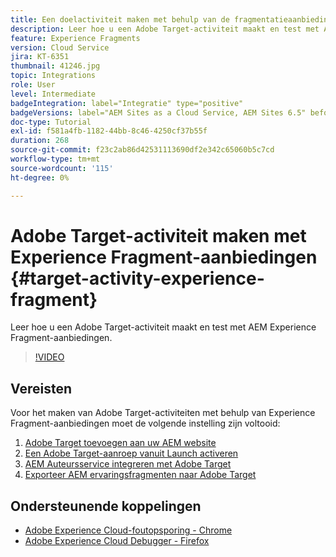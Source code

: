 ```yaml
---
title: Een doelactiviteit maken met behulp van de fragmentatieaanbiedingen van de ervaring
description: Leer hoe u een Adobe Target-activiteit maakt en test met AEM Experience Fragment-aanbiedingen.
feature: Experience Fragments
version: Cloud Service
jira: KT-6351
thumbnail: 41246.jpg
topic: Integrations
role: User
level: Intermediate
badgeIntegration: label="Integratie" type="positive"
badgeVersions: label="AEM Sites as a Cloud Service, AEM Sites 6.5" before-title="false"
doc-type: Tutorial
exl-id: f581a4fb-1182-44bb-8c46-4250cf37b55f
duration: 268
source-git-commit: f23c2ab86d42531113690df2e342c65060b5c7cd
workflow-type: tm+mt
source-wordcount: '115'
ht-degree: 0%

---
```


# Adobe Target-activiteit maken met Experience Fragment-aanbiedingen {#target-activity-experience-fragment}

Leer hoe u een Adobe Target-activiteit maakt en test met AEM Experience Fragment-aanbiedingen.

>[!VIDEO](https://video.tv.adobe.com/v/41246?quality=12&learn=on)

## Vereisten

Voor het maken van Adobe Target-activiteiten met behulp van Experience Fragment-aanbiedingen moet de volgende instelling zijn voltooid:

1. [Adobe Target toevoegen aan uw AEM website](./add-target-launch-extension.md)
1. [Een Adobe Target-aanroep vanuit Launch activeren](./load-and-fire-target.md)
1. [AEM Auteursservice integreren met Adobe Target](./setup-aem-target-cloud-service.md)
1. [Exporteer AEM ervaringsfragmenten naar Adobe Target](./export-experience-fragment-target.md)

## Ondersteunende koppelingen

* [Adobe Experience Cloud-foutopsporing - Chrome](https://chrome.google.com/webstore/detail/adobe-experience-platform/bfnnokhpnncpkdmbokanobigaccjkpob)
* [Adobe Experience Cloud Debugger - Firefox](https://addons.mozilla.org/en-US/firefox/addon/adobe-experience-platform-dbg/)
